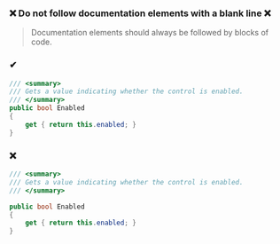 ### ❌ Do not follow documentation elements with a blank line ❌

> Documentation elements should always be followed by blocks of code.  

### ✔
``` csharp
/// <summary>
/// Gets a value indicating whether the control is enabled.
/// </summary>
public bool Enabled
{
    get { return this.enabled; }
}
```

### ❌ 
``` csharp
/// <summary>
/// Gets a value indicating whether the control is enabled.
/// </summary>

public bool Enabled
{
    get { return this.enabled; }
}
```
